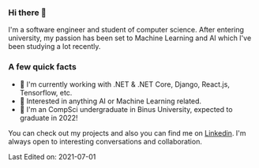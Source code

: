 ### Hi there 👋

<!--
**StephenLeonardo/StephenLeonardo** is a ✨ _special_ ✨ repository because its `README.md` (this file) appears on your GitHub profile.
-->

I'm a software engineer and student of computer science. After entering university, my passion has been set to Machine Learning and AI which I've been studying a lot recently.

### A few quick facts
- 🔭 I'm currently working with .NET & .NET Core, Django, React.js, Tensorflow, etc.
- 📡 Interested in anything AI or Machine Learning related.
- 📖 I'm an CompSci undergraduate in Binus University, expected to graduate in 2022!

You can check out my projects and also you can find me on [Linkedin](https://www.linkedin.com/in/stephen-leonardo/). I'm always open to interesting conversations and collaboration.


Last Edited on: 2021-07-01
